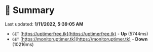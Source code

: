 # 📖 Summary
Last updated: **1/11/2022, 5:39:05 AM**

- `GET` [https://uptimerfree.tk](https://uptimerfree.tk) - **Up** (5744ms)
- `GET` [https://monitoruptimer.tk](https://monitoruptimer.tk) - **Down** (10216ms)
